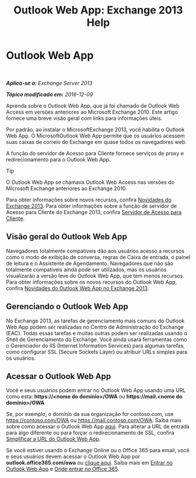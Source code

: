 ﻿---
title: 'Outlook Web App: Exchange 2013 Help'
TOCTitle: Outlook Web App
ms:assetid: 3814b665-01e8-4881-9a44-163f14789ee4
ms:mtpsurl: https://technet.microsoft.com/pt-br/library/JJ657718(v=EXCHG.150)
ms:contentKeyID: 50485380
ms.date: 01/10/2018
mtps_version: v=EXCHG.150
ms.translationtype: HT
---

# Outlook Web App

 

_**Aplica-se a:** Exchange Server 2013_

_**Tópico modificado em:** 2016-12-09_

Aprenda sobre o Outlook Web App, que já foi chamado de Outlook Web Access em versões anteriores ao Microsoft Exchange 2010. Este artigo fornece uma breve visão geral com links para informações úteis.

Por padrão, ao instalar o MicrosoftExchange 2013, você habilita o Outlook Web App. O MicrosoftOutlook Web App permite que os usuários acessem suas caixas de correio do Exchange em quase todos os navegadores web.

A função do servidor de Acesso para Cliente fornece serviços de proxy e redirecionamento para o Outlook Web App.


> [!TIP]
> O Outlook Web App se chamava Outlook Web Access nas versões do Microsoft Exchange anteriores ao Exchange 2010.



Para obter informações sobre novos recursos, confira [Novidades do Exchange 2013](what-s-new-in-exchange-2013-exchange-2013-help.md). Para obter informações sobre a função de servidor de Acesso para Cliente do Exchange 2013, confira [Servidor de Acesso para Cliente](client-access-server-exchange-2013-help.md).

## Visão geral do Outlook Web App

Navegadores totalmente compatíveis dão aos usuários acesso a recursos como o modo de exibição de conversa, regras de Caixa de entrada, o painel de leitura e o Assistente de Agendamento. Navegadores que não são totalmente compatíveis ainda pode ser utilizados, mas os usuários visualizarão a versão leve do Outlook Web App, que tem menos recursos. Para obter informações sobre os novos recursos do Outlook Web App, confira [Novidades do Outlook Web App no Exchange 2013](what-s-new-for-outlook-web-app-in-exchange-2013-exchange-2013-help.md).

## Gerenciando o Outlook Web App

No Exchange 2013, as tarefas de gerenciamento mais comuns do Outlook Web App podem ser realizadas no Centro de Administração do Exchange (EAC). Todas essas tarefas e muitas outras podem ser realizadas usando o Shell de Gerenciamento do Exchange. Você ainda usará ferramentas como o Gerenciador do IIS (Internet Information Services) para algumas tarefas, como configurar SSL (Secure Sockets Layer) ou atribuir URLs simples para os usuários.

## Acessar o Outlook Web App

Você e seus usuários podem entrar no Outlook Web App usando uma URL como esta: **https://\<nome do domínio\>/OWA** ou **https://mail.\<nome do domínio\>/OWA**

Se, por exemplo, o domínio da sua organização for contoso.com, use https://contoso.com/OWA ou https://mail.contoso.com/OWA. Saiba mais sobre como acessar o Outlook Web App [aqui](https://support.microsoft.com/pt-br/kb/2897680). Para alterar a URL de entrada para algo diferente ou para forçar o redirecionamento de SSL, confira [Simplificar a URL do Outlook Web App](simplify-the-outlook-web-app-url-exchange-2013-help.md).

Se você estiver usando o Exchange Online ou o Office 365 para email, você e seus usuários devem acessar o Outlook Web App por **outlook.office365.com/owa** ou [clique aqui](http://go.microsoft.com/fwlink/p/?linkid=402333). Saiba mais em [Entrar no Outlook Web App](http://go.microsoft.com/fwlink/p/?linkid=511341) e [Onde entrar no Office 365](http://go.microsoft.com/fwlink/p/?linkid=522691).

